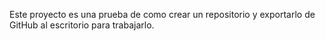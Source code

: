 Este proyecto es una prueba de como crear un repositorio y exportarlo de GitHub al escritorio para trabajarlo.